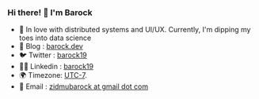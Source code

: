 ### Hi there! 👋 I'm Barock
- 👀 In love with distributed systems and UI/UX. Currently, I'm dipping my toes into data science
- 📝 Blog : [barock.dev](https://barock.dev?ref=githubprofile)
- 🐦 Twitter : [barock19](https://x.com/barock19)
- 👨‍💼 Linkedin : [barock19](https://www.linkedin.com/in/barock19/)
- 🌍 Timezone: [UTC-7](https://www.timeanddate.com/worldclock/timezone/utc-7).
- 📨 Email : [zidmubarock at gmail dot com](mailto:zidmubarock@gmail.com)
